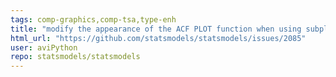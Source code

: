 ```yaml
---
tags: comp-graphics,comp-tsa,type-enh
title: "modify the appearance of the ACF PLOT function when using subplots"
html_url: "https://github.com/statsmodels/statsmodels/issues/2085"
user: aviPython
repo: statsmodels/statsmodels
---
```


